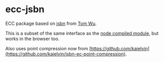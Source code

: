ecc-jsbn
=

ECC package based on [jsbn](https://github.com/andyperlitch/jsbn) from [Tom Wu](http://www-cs-students.stanford.edu/~tjw/).

This is a subset of the same interface as the [node compiled module](https://github.com/quartzjer/ecc), but works in the browser too.

Also uses point compression now from [https://github.com/kaielvin](https://github.com/kaielvin/jsbn-ec-point-compression).
